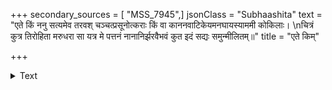 +++
secondary_sources = [ "MSS_7945",]
jsonClass = "Subhaashita"
text = "एते किं ननु सत्यमेव तरवश् चञ्चत्प्रसूनोत्कराः किं वा काननवाटिकेयमनघायस्याममी कोकिलाः।  \nचित्रं कुत्र तिरोहिता मरुधरा सा यत्र मे पत्तनं नानानिर्झरवैभवं कुत इदं सद्यः समुन्मीलितम्॥"
title = "एते किम्"

+++

<details><summary>Text</summary>

एते किं ननु सत्यमेव तरवश् चञ्चत्प्रसूनोत्कराः किं वा काननवाटिकेयमनघायस्याममी कोकिलाः।  
चित्रं कुत्र तिरोहिता मरुधरा सा यत्र मे पत्तनं नानानिर्झरवैभवं कुत इदं सद्यः समुन्मीलितम्॥
</details>
